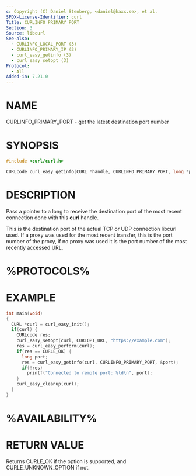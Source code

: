 ```yaml
---
c: Copyright (C) Daniel Stenberg, <daniel@haxx.se>, et al.
SPDX-License-Identifier: curl
Title: CURLINFO_PRIMARY_PORT
Section: 3
Source: libcurl
See-also:
  - CURLINFO_LOCAL_PORT (3)
  - CURLINFO_PRIMARY_IP (3)
  - curl_easy_getinfo (3)
  - curl_easy_setopt (3)
Protocol:
  - All
Added-in: 7.21.0
---
```


# NAME

CURLINFO_PRIMARY_PORT - get the latest destination port number

# SYNOPSIS

~~~c
#include <curl/curl.h>

CURLcode curl_easy_getinfo(CURL *handle, CURLINFO_PRIMARY_PORT, long *portp);
~~~

# DESCRIPTION

Pass a pointer to a long to receive the destination port of the most recent
connection done with this **curl** handle.

This is the destination port of the actual TCP or UDP connection libcurl used.
If a proxy was used for the most recent transfer, this is the port number of
the proxy, if no proxy was used it is the port number of the most recently
accessed URL.

# %PROTOCOLS%

# EXAMPLE

~~~c
int main(void)
{
  CURL *curl = curl_easy_init();
  if(curl) {
    CURLcode res;
    curl_easy_setopt(curl, CURLOPT_URL, "https://example.com");
    res = curl_easy_perform(curl);
    if(res == CURLE_OK) {
      long port;
      res = curl_easy_getinfo(curl, CURLINFO_PRIMARY_PORT, &port);
      if(!res)
        printf("Connected to remote port: %ld\n", port);
    }
    curl_easy_cleanup(curl);
  }
}
~~~

# %AVAILABILITY%

# RETURN VALUE

Returns CURLE_OK if the option is supported, and CURLE_UNKNOWN_OPTION if not.
